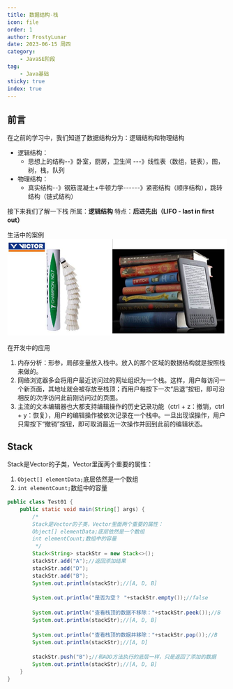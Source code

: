 ```yaml
---
title: 数据结构-栈
icon: file
order: 1
author: FrostyLunar
date: 2023-06-15 周四
category:
	- JavaSE阶段
tag:
	- Java基础
sticky: true
index: true
---
```


## 前言

在之前的学习中，我们知道了数据结构分为：逻辑结构和物理结构
- 逻辑结构：
	- 思想上的结构--》卧室，厨房，卫生间 ---》线性表（数组，链表），图，树，栈，队列
- 物理结构：
	- 真实结构--》钢筋混凝土+牛顿力学------》紧密结构（顺序结构），跳转结构（链式结构）

接下来我们了解一下栈
所属：**逻辑结构**
特点：**后进先出（LIFO - last in first out）**

生活中的案例
	![](./assets/Pasted_image_20230326113455.png)

在开发中的应用
1.  内存分析：形参，局部变量放入栈中。放入的那个区域的数据结构就是按照栈来做的。
2.  网络浏览器多会将用户最近访问过的网址组织为一个栈。这样，用户每访问一个新页面，其地址就会被存放至栈顶；而用户每按下一次“后退”按钮，即可沿相反的次序访问此前刚访问过的页面。
3.  主流的文本编辑器也大都支持编辑操作的历史记录功能（ctrl + z：撤销，ctrl + y：恢复），用户的编辑操作被依次记录在一个栈中。一旦出现误操作，用户只需按下“撤销”按钮，即可取消最近一次操作并回到此前的编辑状态。

## Stack

Stack是Vector的子类，Vector里面两个重要的属性：
1. `Object[] elementData;`底层依然是一个数组
2. `int elementCount;`数组中的容量

```java
public class Test01 {
    public static void main(String[] args) {
        /*
        Stack是Vector的子类，Vector里面两个重要的属性：
        Object[] elementData;底层依然是一个数组
        int elementCount;数组中的容量
         */
        Stack<String> stackStr = new Stack<>();
        stackStr.add("A");//返回添加结果
        stackStr.add("D");
        stackStr.add("B");
        System.out.println(stackStr);//[A, D, B]
        
        System.out.println("是否为空？ "+stackStr.empty());//false
        
        System.out.println("查看栈顶的数据不移除："+stackStr.peek());//B
        System.out.println(stackStr);//[A, D, B]
        
        System.out.println("查看栈顶的数据并移除："+stackStr.pop());//B
        System.out.println(stackStr);//[A, D]
        
        stackStr.push("B");//和ADD方法执行的底层一样，只是返回了添加的数据
        System.out.println(stackStr);//[A, D, B]
    }
}
```
